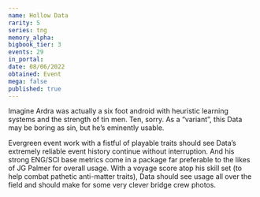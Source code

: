 ```yaml
---
name: Hollow Data
rarity: 5
series: tng
memory_alpha:
bigbook_tier: 3
events: 29
in_portal:
date: 08/06/2022
obtained: Event
mega: false
published: true
---
```


Imagine Ardra was actually a six foot android with heuristic learning systems and the strength of tin men. Ten, sorry. As a “variant”, this Data may be boring as sin, but he’s eminently usable.

Evergreen event work with a fistful of playable traits should see Data’s extremely reliable event history continue without interruption. And his strong ENG/SCI base metrics come in a package far preferable to the likes of JG Palmer for overall usage. With a voyage score atop his skill set (to help combat pathetic anti-matter traits), Data should see usage all over the field and should make for some very clever bridge crew photos.
